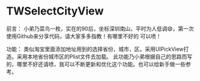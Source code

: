 # TWSelectCityView

前言： 小弟乃菜鸟一枚，实在的90后，坐标深圳南山，平时为人低调😄，第一次使用Github来分享代码，请大家多多指教！有哪里不好的
可以喷！

功能： 类似淘宝里面添加地址用到的选择省份，城市，区。采用UIPickView打造。采用本地省份城市区的Plist文件去加载。 
    此功能乃小弟根据自己的思路而写的，哪里不好还请喷，我可以不断更新和优化这个功能。也可以给新手做一些参考。 
